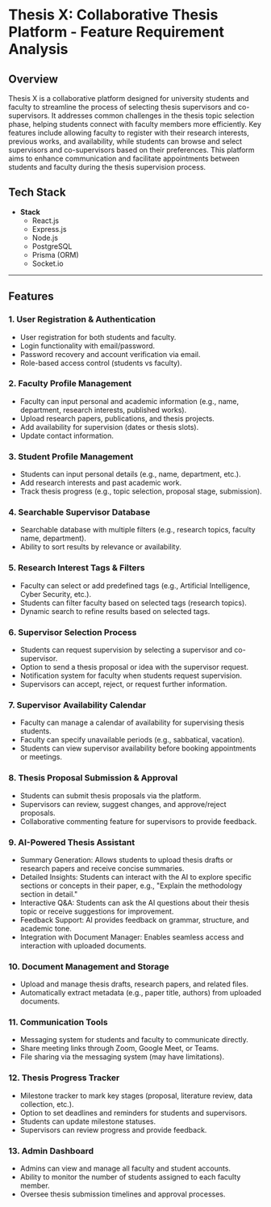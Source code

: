 # Thesis X: Collaborative Thesis Platform - Feature Requirement Analysis

## Overview
Thesis X is a collaborative platform designed for university students and faculty to streamline the process of selecting thesis supervisors and co-supervisors. It addresses common challenges in the thesis topic selection phase, helping students connect with faculty members more efficiently. Key features include allowing faculty to register with their research interests, previous works, and availability, while students can browse and select supervisors and co-supervisors based on their preferences. This platform aims to enhance communication and facilitate appointments between students and faculty during the thesis supervision process.

## Tech Stack
- **Stack**
  - React.js
  - Express.js
  - Node.js
  - PostgreSQL
  - Prisma (ORM)
  - Socket.io

---

## Features

### 1. User Registration & Authentication
- User registration for both students and faculty.
- Login functionality with email/password.
- Password recovery and account verification via email.
- Role-based access control (students vs faculty).

### 2. Faculty Profile Management
- Faculty can input personal and academic information (e.g., name, department, research interests, published works).
- Upload research papers, publications, and thesis projects.
- Add availability for supervision (dates or thesis slots).
- Update contact information.

### 3. Student Profile Management
- Students can input personal details (e.g., name, department, etc.).
- Add research interests and past academic work.
- Track thesis progress (e.g., topic selection, proposal stage, submission).

### 4. Searchable Supervisor Database
- Searchable database with multiple filters (e.g., research topics, faculty name, department).
- Ability to sort results by relevance or availability.

### 5. Research Interest Tags & Filters
- Faculty can select or add predefined tags (e.g., Artificial Intelligence, Cyber Security, etc.).
- Students can filter faculty based on selected tags (research topics).
- Dynamic search to refine results based on selected tags.

### 6. Supervisor Selection Process
- Students can request supervision by selecting a supervisor and co-supervisor.
- Option to send a thesis proposal or idea with the supervisor request.
- Notification system for faculty when students request supervision.
- Supervisors can accept, reject, or request further information.

### 7. Supervisor Availability Calendar
- Faculty can manage a calendar of availability for supervising thesis students.
- Faculty can specify unavailable periods (e.g., sabbatical, vacation).
- Students can view supervisor availability before booking appointments or meetings.

### 8. Thesis Proposal Submission & Approval
- Students can submit thesis proposals via the platform.
- Supervisors can review, suggest changes, and approve/reject proposals.
- Collaborative commenting feature for supervisors to provide feedback.

### 9. AI-Powered Thesis Assistant
- Summary Generation: Allows students to upload thesis drafts or research papers and receive concise summaries.
- Detailed Insights: Students can interact with the AI to explore specific sections or concepts in their paper, e.g., "Explain the methodology section in detail."
- Interactive Q&A: Students can ask the AI questions about their thesis topic or receive suggestions for improvement.
- Feedback Support: AI provides feedback on grammar, structure, and academic tone.
- Integration with Document Manager: Enables seamless access and interaction with uploaded documents.


### 10. Document Management and Storage
- Upload and manage thesis drafts, research papers, and related files.
- Automatically extract metadata (e.g., paper title, authors) from uploaded documents.

### 11. Communication Tools
- Messaging system for students and faculty to communicate directly.
- Share meeting links through Zoom, Google Meet, or Teams.
- File sharing via the messaging system (may have limitations).

### 12. Thesis Progress Tracker
- Milestone tracker to mark key stages (proposal, literature review, data collection, etc.).
- Option to set deadlines and reminders for students and supervisors.
- Students can update milestone statuses.
- Supervisors can review progress and provide feedback.

### 13. Admin Dashboard
- Admins can view and manage all faculty and student accounts.
- Ability to monitor the number of students assigned to each faculty member.
- Oversee thesis submission timelines and approval processes.
